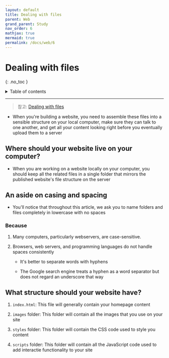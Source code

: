 ```yaml
---
layout: default
title: Dealing with files
parent: Web
grand_parent: Study
nav_order: 6
mathjax: true
mermaid: true
permalink: /docs/web/6
---
```


# Dealing with files
{: .no_toc }

<details markdown="block">
  <summary>
	Table of contents
  </summary>
{: .fs-3 .text-delta }
- TOC
{:toc}
</details>

---

> 참고: [Dealing with files](https://developer.mozilla.org/en-US/docs/Learn/Getting_started_with_the_web/Dealing_with_files)

- When you're building a website, you need to assemble these files into a sensible structure on your local computer, make sure they can talk to one another, and get all your content looking right before you eventually upload them to a server

## Where should your website live on your computer?

- When you are working on a website locally on your computer, you should keep all the related files in a single folder that mirrors the published website's file structure on the server

## An aside on casing and spacing

- You'll notice that throughout this article, we ask you to name folders and files completely in lowercase with no spaces

### Because

1. Many computers, particularly webservers, are case-sensitive.

2. Browsers, web servers, and programming languages do not handle spaces consistently

	- It's better to separate words with hyphens

	- The Google search engine treats a hyphen as a word separator but does not regard an underscore that way

## What structure should your website have?

1. `index.html`: This file will generally contain your homepage content

2. `images` folder: This folder will contain all the images that you use on your site

3. `styles` folder: This folder will contain the CSS code used to style you content

4. `scripts` folder: This folder will contain all the JavaScript code used to add interactie functionality to your site
